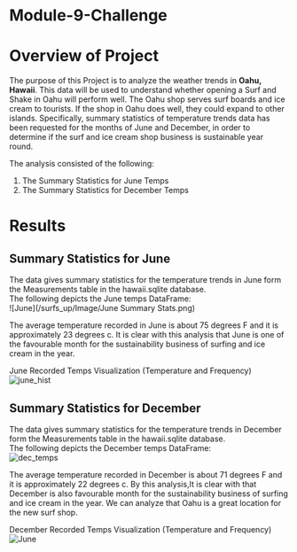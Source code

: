 # Module-9-Challenge
# Overview of Project #
The purpose of this Project is to analyze the weather trends in **Oahu, Hawaii**. This data will be used to understand whether opening a Surf and Shake in Oahu will perform well. The Oahu shop serves surf boards and ice cream to tourists. If the shop in Oahu does well, they could expand to other islands. Specifically, summary statistics of temperature trends data has been requested for the months of June and December, in order to determine if the surf and ice cream shop business is sustainable year round.

The analysis consisted of the following:
1. The Summary Statistics for June Temps
2. The Summary Statistics for December Temps

# Results #
## Summary Statistics for June ##
The data gives summary statistics for the temperature trends in June form the Measurements table in the hawaii.sqlite database.<br>
The following depicts the June temps DataFrame:<br>
![June](/surfs_up/Image/June Summary Stats.png) <br>

The average temperature recorded in June is about 75 degrees F and it is approximately 23 degrees c. It is clear with this analysis that June is one of the favourable month for the sustainability business of surfing and ice cream in the year.<br>

June Recorded Temps Visualization (Temperature and Frequency)<br>
![june_hist](/surfs_up/Image/june_hist.png) <br>

## Summary Statistics for December ##
The data gives summary statistics for the temperature trends in December form the Measurements table in the hawaii.sqlite database.<br>
The following depicts the December temps DataFrame:<br>
![dec_temps](/surfs_up/Image/dec_temps.png) <br>

The average temperature recorded in December is about 71 degrees F and it is approximately 22 degrees c. By this analysis,It is clear with that December is also favourable month for the sustainability business of surfing and ice cream in the year. We can analyze that Oahu is a great location for the new surf shop.<br>

December Recorded Temps Visualization (Temperature and Frequency)<br>
![June](/surfs_up/Image/dec_hist.png) <br>
<br><br>
